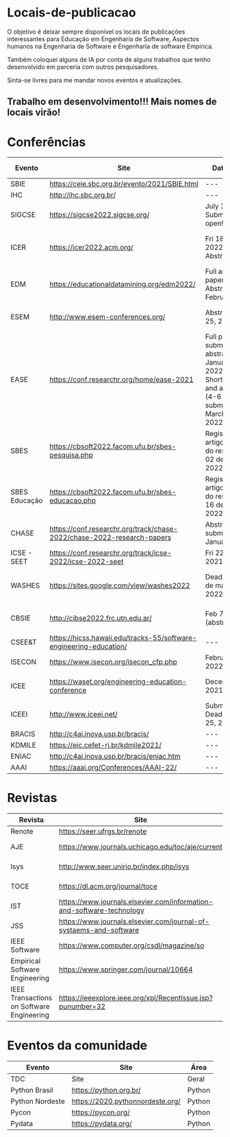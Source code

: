# Locais-de-publicacao
O objetivo é deixar sempre disponível os locais de publicações interessantes para Educação em Engenharia de Software, Aspectos humanos na Engenharia de Software e Engenharia de software Empírica. 

Também coloquei alguns de IA por conta de alguns trabalhos que tenho desenvolvido em parceria com outros pesquisadores.

Sinta-se livres para me mandar novos eventos e atualizações. 


## Trabalho em desenvolvimento!!! Mais nomes de locais virão!

# Conferências 
| Evento | Site | Data envio | Data Evento | Qualis | Área |
| --- | --- | --- | --- | --- | --- |
| SBIE | https://ceie.sbc.org.br/evento/2021/SBIE.html  | --- | Nov | A3 | EDU |
| IHC |  http://ihc.sbc.org.br/ | --- | Out | B1 | IHC |
| SIGCSE |https://sigcse2022.sigcse.org/ | July 3 - Submissions open! | Mar | A2 | --- |
| ICER |https://icer2022.acm.org/ | Fri 18 Mar 2022 23:59 Abstracts due | Sun 7 - Thu 11 Aug 2022 Conference | A3 | --- |
| EDM |  https://educationaldatamining.org/edm2022/ | Full and short papers Abstracts: 27 February | 24 -27 July 2022 | A2 | EDU |
| ESEM | http://www.esem-conferences.org/ | Abstract	April 25, 2022  | September, 19-23, 2022| A3 | ES |
| EASE | https://conf.researchr.org/home/ease-2021 | Full papers submission, abstract: January 24th, 2022(abstract) Short papers and artifacts (4-6 pages), submission: March 21st, 2022 | 13-15 June 2022 | A3 | ES |
| SBES | https://cbsoft2022.facom.ufu.br/sbes-pesquisa.php | Registro do artigo (envio do resumo): 02 de maio de 2022 | 3 a 7 out | A3 | ES |
| SBES Educação | https://cbsoft2022.facom.ufu.br/sbes-educacao.php  | Registro do artigo (envio do resumo): 16 de maio de 2022 | 3 a 7 out | A3 | EDU |
| CHASE | https://conf.researchr.org/track/chase-2022/chase-2022-research-papers  | Abstract submission: 13 January, 2022 | May 21-22, 2022 | A4 | SE |
| ICSE - SEET | https://conf.researchr.org/track/icse-2022/icse-2022-seet | Fri 22 Oct 2021  | --- | --- | --- |
| WASHES  | https://sites.google.com/view/washes2022 | Deadline: 15 de março de 2022 | 31 de Julho a 5 de agosto de 2022 | B4 | SE | 
| CBSIE | http://cibse2022.frc.utn.edu.ar/ | Feb 7, 2022 (abstract) | Jun 13, 2022 - Jun 17, 2022 | --- | ES |
| CSEE&T| https://hicss.hawaii.edu/tracks-55/software-engineering-education/ | --- | --- | A4| EDU |
| ISECON | https://www.isecon.org/isecon_cfp.php | February 7, 2022 |  March 2, 2022 | B4 | EDU |
| ICEE | https://waset.org/engineering-education-conference | December 23, 2021 | January 14-15, 2022 | Sem Qualis | EDU |
| ICEEI | http://www.iceei.net/ | Submission Deadline: July 25, 2022 | December 16-18, 2022 | Sem Quali | EDU |
| BRACIS | http://c4ai.inova.usp.br/bracis/ | --- | Nov/Dez | A4 | IA |
| KDMILE | https://eic.cefet-rj.br/kdmile2021/ | --- | Out | B3 | IA |
| ENIAC | http://c4ai.inova.usp.br/bracis/eniac.htm | --- |  Nov/Dez | A4 | IA |
| AAAI | https://aaai.org/Conferences/AAAI-22/ | --- | Fev | A1 | IA |



# Revistas 

| Revista| Site | Qualis | Área |
| --- | --- | --- | --- |
| Renote | https://seer.ufrgs.br/renote | A4 | EDU |
| AJE | https://www.journals.uchicago.edu/toc/aje/current  | Sem Qualis | EDU |
| Isys | http://www.seer.unirio.br/index.php/isys | B2 | SI - ES  |
| TOCE | https://dl.acm.org/journal/toce | Sem Qualis | EDU  |
| IST | https://www.journals.elsevier.com/information-and-software-technology | A1 | ES |
| JSS | https://www.journals.elsevier.com/journal-of-systaems-and-software | A1 | ES |
| IEEE Software | https://www.computer.org/csdl/magazine/so | A2 | ES |
| Empirical Software Engineering | https://www.springer.com/journal/10664 | A2 | ES |
| IEEE Transactions on Software Engineering | https://ieeexplore.ieee.org/xpl/RecentIssue.jsp?punumber=32 | A2 | ES |



# Eventos da comunidade

| Evento| Site | Área |
| --- | --- | --- |
| TDC| Site | Geral |
| Python Brasil|  https://python.org.br/ | Python |
| Python Nordeste| https://2020.pythonnordeste.org/ | Python |
| Pycon| https://pycon.org/ | Python |
| Pydata| https://pydata.org/ | Python |


